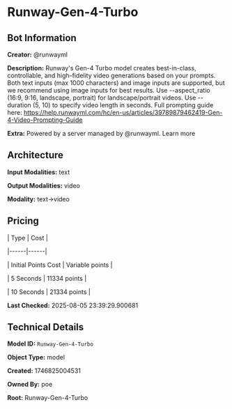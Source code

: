 # Runway-Gen-4-Turbo

## Bot Information

**Creator:** @runwayml

**Description:** Runway's Gen-4 Turbo model creates best-in-class, controllable, and high-fidelity video generations based on your prompts. Both text inputs (max 1000 characters) and image inputs are supported, but we recommend using image inputs for best results. Use --aspect_ratio (16:9, 9:16, landscape, portrait) for landscape/portrait videos. Use --duration (5, 10) to specify video length in seconds. Full prompting guide here: https://help.runwayml.com/hc/en-us/articles/39789879462419-Gen-4-Video-Prompting-Guide

**Extra:** Powered by a server managed by @runwayml. Learn more


## Architecture

**Input Modalities:** text

**Output Modalities:** video

**Modality:** text->video


## Pricing

| Type | Cost |

|------|------|

| Initial Points Cost | Variable points |

| 5 Seconds | 11334 points |

| 10 Seconds | 21334 points |


**Last Checked:** 2025-08-05 23:39:29.900681


## Technical Details

**Model ID:** `Runway-Gen-4-Turbo`

**Object Type:** model

**Created:** 1746825004531

**Owned By:** poe

**Root:** Runway-Gen-4-Turbo
